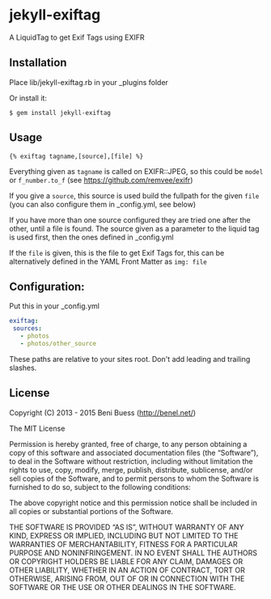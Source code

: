 jekyll-exiftag
==============

A LiquidTag to get Exif Tags using EXIFR

## Installation

Place lib/jekyll-exiftag.rb in your _plugins folder

Or install it:

    $ gem install jekyll-exiftag

## Usage

```
{% exiftag tagname,[source],[file] %}
``` 
Everything given as ```tagname``` is called on EXIFR::JPEG, so this could be ```model``` or ```f_number.to_f``` (see https://github.com/remvee/exifr)

If you give a ```source```, this source is used build the fullpath for the given ```file``` (you can also configure them in _config.yml, see below)

If you have more than one source configured they are tried one after the other, until a file is found. The source given as a parameter to the liquid tag is used first, then the ones defined in _config.yml

If the ```file``` is given, this is the file to get Exif Tags for, this can be alternatively defined in the YAML Front Matter as ```img: file ```


## Configuration:

Put this in your _config.yml
``` yaml
exiftag:
 sources:
   - photos
   - photos/other_source
```
These paths are relative to your sites root. Don't add leading and trailing slashes.


## License

Copyright (C) 2013 - 2015 Beni Buess (http://benel.net/)

The MIT License

Permission is hereby granted, free of charge, to any person obtaining a copy of
this software and associated documentation files (the “Software”), to deal in
the Software without restriction, including without limitation the rights to
use, copy, modify, merge, publish, distribute, sublicense, and/or sell copies
of the Software, and to permit persons to whom the Software is furnished to do
so, subject to the following conditions:

The above copyright notice and this permission notice shall be included in all
copies or substantial portions of the Software.

THE SOFTWARE IS PROVIDED “AS IS”, WITHOUT WARRANTY OF ANY KIND, EXPRESS OR
IMPLIED, INCLUDING BUT NOT LIMITED TO THE WARRANTIES OF MERCHANTABILITY,
FITNESS FOR A PARTICULAR PURPOSE AND NONINFRINGEMENT. IN NO EVENT SHALL THE
AUTHORS OR COPYRIGHT HOLDERS BE LIABLE FOR ANY CLAIM, DAMAGES OR OTHER
LIABILITY, WHETHER IN AN ACTION OF CONTRACT, TORT OR OTHERWISE, ARISING FROM,
OUT OF OR IN CONNECTION WITH THE SOFTWARE OR THE USE OR OTHER DEALINGS IN THE
SOFTWARE.
